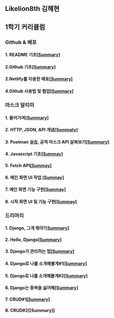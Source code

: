 ## Likelion8th 김혜현

1학기 커리큘럼
-------------
### Github & 배포

#### 1. README 기초[[Summary]](https://github.com/K-Hyeon/Likelion8th/blob/master/README%20%EA%B8%B0%EC%B4%88%20.md)
#### 2.Github 기초[[Summary]](https://github.com/K-Hyeon/Likelion8th/blob/master/Github%20%EA%B8%B0%EC%B4%88.md)
#### 2.Netlify를 이용한 배포[[Summary]](https://github.com/K-Hyeon/Likelion8th/blob/master/Netlify%EB%A5%BC%20%EC%9D%B4%EC%9A%A9%ED%95%9C%20%EB%B0%B0%ED%8F%AC.md)
#### 4.Github 사용법 및 협업[[Summary]](https://github.com/K-Hyeon/Likelion8th/blob/master/Github%20%EC%82%AC%EC%9A%A9%EB%B2%95%20%EB%B0%8F%20%ED%98%91%EC%97%85.md)


### 마스크 알리미
#### 1. 들어가며[[Summary]](https://github.com/K-Hyeon/Likelion8th/blob/master/%EB%A7%88%EC%8A%A4%ED%81%AC%20%EC%95%8C%EB%A6%AC%EB%AF%B8%20%EB%93%A4%EC%96%B4%EA%B0%80%EB%A9%B0.md)
#### 2. HTTP, JSON, API 개념[[Summaty]](https://github.com/K-Hyeon/Likelion8th/blob/master/HTTP,%20JSON,%20API%20%EA%B0%9C%EB%85%90.md)
#### 3. Postman 실습, 공적 마스크 API 살펴보기[[Summary]](https://github.com/K-Hyeon/Likelion8th/blob/master/Postman%20%EC%8B%A4%EC%8A%B5%2C%20%EA%B3%B5%EC%A0%81%20%EB%A7%88%EC%8A%A4%ED%81%AC%20API%20%EC%82%B4%ED%8E%B4%EB%B3%B4%EA%B8%B0.md)
#### 4. Javascript 기초[[Summay]]( https://github.com/K-Hyeon/Likelion8th/blob/master/Javascript%20%EA%B8%B0%EC%B4%88.md)
#### 5. Fetch API[[Summay]]( https://github.com/K-Hyeon/Likelion8th/blob/master/Fetch%20API.md)
#### 6. 메인 화면 UI 작업 [[Summay]](https://github.com/K-Hyeon/Likelion8th/blob/master/%EB%A9%94%EC%9D%B8%20%ED%99%94%EB%A9%B4%20UI%20%EC%9E%91%EC%97%85.md)
#### 7. 메인 화면 기능 구현[[Summay]]( https://github.com/K-Hyeon/Likelion8th/blob/master/%EB%A9%94%EC%9D%B8%20%ED%99%94%EB%A9%B4%20%EA%B8%B0%EB%8A%A5%20%EA%B5%AC%ED%98%84.md)
#### 8. 시작 화면 UI 및 기능 구현[[Summay]](https://github.com/K-Hyeon/Likelion8th/blob/master/%EC%8B%9C%EC%9E%91%20%ED%99%94%EB%A9%B4%20UI%20%EB%B0%8F%20%EA%B8%B0%EB%8A%A5%20%EA%B5%AC%ED%98%84.md)

### 드리머리
#### 1. Django, 그게 뭐야?[[Summary]](https://github.com/K-Hyeon/Likelion8th/blob/master/Django,%20%EA%B7%B8%EA%B2%8C%20%EB%AD%90%EC%95%BC%3F.md)
#### 2. Hello, Django[[Summary]](https://github.com/K-Hyeon/Likelion8th/blob/master/Hello%2C%20Django.md)
#### 3. Django가 관리하는 법[[Summary]](https://github.com/K-Hyeon/Likelion8th/blob/master/Django%EA%B0%80%20%EA%B4%80%EB%A6%AC%ED%95%98%EB%8A%94%20%EB%B2%95.md)
#### 4. Django로 나를 소개해볼게#1[[Summary]](https://github.com/K-Hyeon/Likelion8th/blob/master/Django%EB%A1%9C%20%EB%82%98%EB%A5%BC%20%EC%86%8C%EA%B0%9C%ED%95%B4%EB%B3%BC%EA%B2%8C%231.md)
#### 5. Django로 나를 소개해볼게#2[[Summary]](https://github.com/K-Hyeon/Likelion8th/blob/master/Django%EB%A1%9C%20%EB%82%98%EB%A5%BC%20%EC%86%8C%EA%B0%9C%ED%95%B4%EB%B3%BC%EA%B2%8C%232.md)
#### 6. Django는 중복을 싫어해[[Summary]](https://github.com/K-Hyeon/Likelion8th/blob/master/Django%EB%8A%94%20%EC%A4%91%EB%B3%B5%EC%9D%84%20%EC%8B%AB%EC%96%B4%ED%95%B4.md)
#### 7. CRUD#1[[Summary]](https://github.com/K-Hyeon/Likelion8th/blob/master/CRUD%231.md)
#### 8. CRUD#2[[Summary]]
